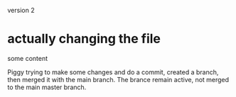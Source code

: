 version 2

# actually changing the file

some content

Piggy trying to make some changes and do a commit, created a branch, then merged it with the main branch. The brance remain active, not merged to the main master branch.
